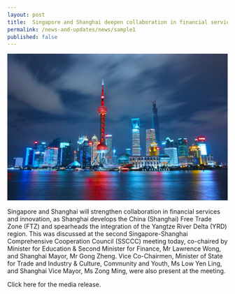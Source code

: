```yaml
---
layout: post
title:  Singapore and Shanghai deepen collaboration in financial services and innovation to expand gateway to respective regions
permalink: /news-and-updates/news/sample1
published: false
---
```

![about us image](/images/li-yang-5h_dMuX_7RE-unsplash1.jpg)

Singapore and Shanghai will strengthen collaboration in financial services and innovation, as Shanghai develops the China (Shanghai) Free Trade Zone (FTZ) and spearheads the integration of the Yangtze River Delta (YRD) region. This was discussed at the second Singapore-Shanghai Comprehensive Cooperation Council (SSCCC) meeting today, co-chaired by Minister for Education & Second Minister for Finance, Mr Lawrence Wong, and Shanghai Mayor, Mr Gong Zheng. Vice Co-Chairmen, Minister of State for Trade and Industry & Culture, Community and Youth, Ms Low Yen Ling, and Shanghai Vice Mayor, Ms Zong Ming, were also present at the meeting.

Click here for the media release.
